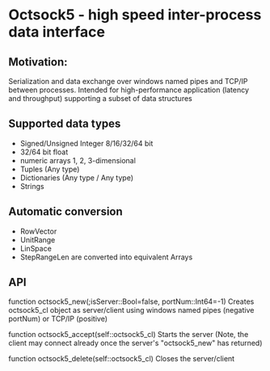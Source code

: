 # Octsock5 - high speed inter-process data interface #

## Motivation: ##
Serialization and data exchange over windows named pipes and TCP/IP between processes.
Intended for high-performance application (latency and throughput) supporting a subset of data structures

## Supported data types ##
* Signed/Unsigned Integer 8/16/32/64 bit
* 32/64 bit float
* numeric arrays 1, 2, 3-dimensional
* Tuples (Any type)
* Dictionaries (Any type / Any type)
* Strings

## Automatic conversion ##
* RowVector
* UnitRange
* LinSpace
* StepRangeLen
are converted into equivalent Arrays

## API ##
function octsock5_new(;isServer::Bool=false, portNum::Int64=-1)
Creates octsock5_cl object as server/client using windows named pipes (negative portNum) or TCP/IP (positive)

function octsock5_accept(self::octsock5_cl)
Starts the server (Note, the client may connect already once the server's "octsock5_new" has returned)

function octsock5_delete(self::octsock5_cl)
Closes the server/client




